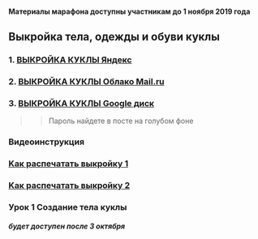#### Материалы марафона доступны участникам до 1 ноября 2019 года


## Выкройка тела, одежды и обуви куклы 
 
### 1. [ВЫКРОЙКА КУКЛЫ Яндекс](https://yadi.sk/d/0OMxmv8JxOMUQA)
 
### 2. [ВЫКРОЙКА КУКЛЫ Облако Mail.ru](https://cloud.mail.ru/public/2CHK/4GRXeyvLG)
 
### 3. [ВЫКРОЙКА КУКЛЫ Google диск](https://drive.google.com/file/d/1C8IMdlms3mbIGPbxlmFS5ULkajvtfETZ/view?usp=sharing)
 
>> Пароль найдете в посте на голубом фоне
 
### Видеоинструкция

### [Kак распечатать выкройку 1](https://youtu.be/-pD-CA23ALA)
### [Kак распечатать выкройку 2](https://youtu.be/w7LxMWOIVJg)
 
 

### Урок 1 Создание тела куклы
##### будет доступен после 3 октября

 
